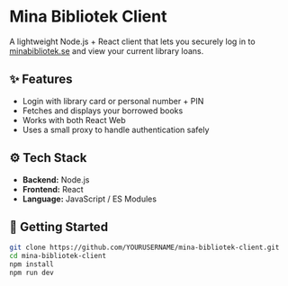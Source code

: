 # Mina Bibliotek Client

A lightweight Node.js + React client that lets you securely log in to [minabibliotek.se](https://minabibliotek.se) and view your current library loans.

## ✨ Features
- Login with library card or personal number + PIN  
- Fetches and displays your borrowed books  
- Works with both React Web  
- Uses a small proxy to handle authentication safely  

## ⚙️ Tech Stack
- **Backend:** Node.js
- **Frontend:** React
- **Language:** JavaScript / ES Modules  

## 🚀 Getting Started

```bash
git clone https://github.com/YOURUSERNAME/mina-bibliotek-client.git
cd mina-bibliotek-client
npm install
npm run dev
